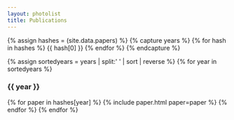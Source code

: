 ```yaml
---
layout: photolist
title: Publications
---
```


{% assign hashes = (site.data.papers) %}
{% capture years %}
{% for hash in hashes %}
{{ hash[0] }}
{% endfor %}
{% endcapture %}

{% assign sortedyears = years | split:' ' | sort | reverse %}
{% for year in sortedyears %}
<br>
### {{ year }}
{% for paper in hashes[year] %}
{% include paper.html paper=paper %}
{% endfor %}
{% endfor %}
